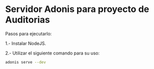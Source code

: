 # Servidor Adonis para proyecto de Auditorias

Pasos para ejecutarlo:

1.- Instalar NodeJS.

2.- Utilizar el siguiente comando para su uso:
```bash
adonis serve --dev
```

